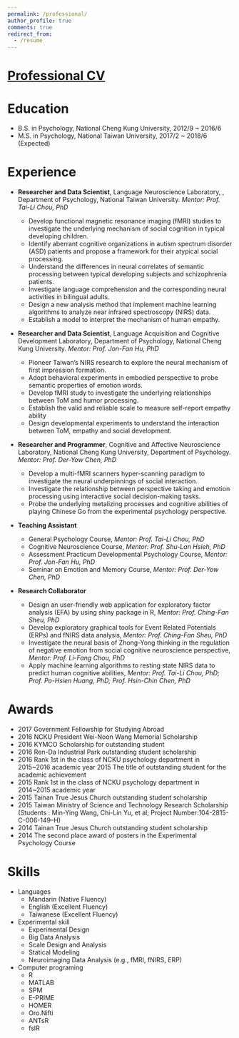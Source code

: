 ```yaml
---
permalink: /professional/
author_profile: true
comments: true
redirect_from:
  - /resume
---
```


# [Professional CV](https://github.com/PsyChiLin/PsyChiLin.github.io/blob/master/files/ChiLinYu_CV.pdf)

Education
======
* B.S. in Psychology, National Cheng Kung University, 2012/9 ~ 2016/6
* M.S. in Psychology, National Taiwan University, 2017/2 ~ 2018/6 (Expected)

Experience
======
- **Researcher and Data Scientist**, Language Neuroscience Laboratory, , Department of Psychology, National Taiwan University. *Mentor: Prof. Tai-Li Chou, PhD*
    - Develop functional magnetic resonance imaging (fMRI) studies to investigate the underlying
mechanism of social cognition in typical developing children.
    - Identify aberrant cognitive organizations in autism spectrum disorder (ASD) patients and propose a framework for their atypical social processing.
    - Understand the differences in neural correlates of semantic processing between typical developing subjects and schizophrenia patients.
    - Investigate language comprehension and the corresponding neural activities in bilingual adults.
    - Design a new analysis method that implement machine learning algorithms to analyze near infrared spectroscopy (NIRS) data.
    - Establish a model to interpret the mechanism of human empathy.

- **Researcher and Data Scientist**, Language Acquisition and Cognitive
Development Laboratory, Department of Psychology, National Cheng Kung University. *Mentor: Prof. Jon-Fan Hu, PhD*
    - Pioneer Taiwan’s NIRS research to explore the neural mechanism of first impression formation.
    - Adopt behavioral experiments in embodied perspective to probe semantic properties of emotion words.
    - Develop fMRI study to investigate the underlying relationships between ToM and humor processing.
    - Establish the valid and reliable scale to measure self-report empathy ability
    - Design developmental experiments to understand the interaction between ToM, empathy and social development.

- **Researcher and Programmer**, Cognitive and Affective Neuroscience Laboratory, National Cheng Kung University, Department of Psychology. *Mentor: Prof. Der-Yow Chen, PhD*
    - Develop a multi-fMRI scanners hyper-scanning paradigm to investigate the neural underpinnings of social interaction.
    - Investigate the relationship between perspective taking and emotion processing using interactive social decision-making tasks.
    - Probe the underlying metalizing processes and cognitive abilities of playing Chinese Go from the experimental psychology perspective.

- **Teaching Assistant**
    - General Psychology Course, *Mentor: Prof. Tai-Li Chou, PhD*
    - Cognitive Neuroscience Course, *Mentor: Prof. Shu-Lan Hsieh, PhD*
    - Assessment Practicum Developmental Psychology Course, *Mentor: Prof. Jon-Fan Hu, PhD*
    - Seminar on Emotion and Memory Course, *Mentor: Prof. Der-Yow Chen, PhD*


- **Research Collaborator**
    - Design an user-friendly web application for exploratory factor analysis (EFA) by using shiny
package in R, *Mentor: Prof. Ching-Fan Sheu, PhD*
    - Develop exploratory graphical tools for Event Related Potentials (ERPs) and fNIRS data analysis, *Mentor: Prof. Ching-Fan Sheu, PhD*
    - Investigate the neural basis of Zhong-Yong thinking in the regulation of negative emotion from social cognitive neuroscience perspective, *Mentor: Prof. Li-Fang Chou, PhD*
    - Apply machine learning algorithms to resting state NIRS data to predict human cognitive abilities, *Mentor: Prof. Tai-Li Chou, PhD; Prof. Po-Hsien Huang, PhD; Prof. Hsin-Chin Chen, PhD*


Awards
======
- 2017 Government Fellowship for Studying Abroad
- 2016 NCKU President Wei-Noon Wang Memorial Scholarship
- 2016 KYMCO Scholarship for outstanding student
- 2016 Ren-Da Industrial Park outstanding student scholarship
- 2016 Rank 1st in the class of NCKU psychology department in 2015~2016 academic year 2015 The title of outstanding student for the academic achievement
- 2015 Rank 1st in the class of NCKU psychology department in 2014~2015 academic year
- 2015 Tainan True Jesus Church outstanding student scholarship
- 2015 Taiwan Ministry of Science and Technology Research Scholarship (Students : Min-Ying Wang,
Chi-Lin Yu, et al; Project Number:104-2815-C-006-149–H)
- 2014 Tainan True Jesus Church outstanding student scholarship
- 2014 The second place award of posters in the Experimental Psychology Course

Skills
======
- Languages
    - Mandarin (Native Fluency)
    - English (Excellent Fluency)
    - Taiwanese (Excellent Fluency)
- Experimental skill
    - Experimental Design
    - Big Data Analysis
    - Scale Design and Analysis
    - Statical Modeling
    - Neuroimaging Data Analysis (e.g., fMRI, fNIRS, ERP)
- Computer programing
    - R
    - MATLAB
    - SPM
    - E-PRIME
    - HOMER
    - Oro.Nifti
    - ANTsR
    - fslR